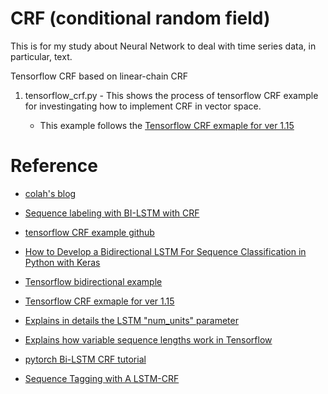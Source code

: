 # CRF (conditional random field) 

 This is for my study about Neural Network to deal with time series data, in particular, text. 
 
 Tensorflow CRF based on linear-chain CRF


 1. tensorflow_crf.py - This shows the process of tensorflow CRF example for investingating how to implement CRF in vector space.
    
    - This example follows the [Tensorflow CRF exmaple for ver 1.15](https://github.com/tensorflow/tensorflow/tree/r1.15/tensorflow/contrib/crf)
   

# Reference 

 - [colah's blog](http://colah.github.io/posts/2015-08-Understanding-LSTMs/)

 - [Sequence labeling with BI-LSTM with CRF](https://guillaumegenthial.github.io/sequence-tagging-with-tensorflow.html)
 
 - [tensorflow CRF example github](https://github.com/fzschornack/bi-lstm-crf-tensorflow)

 - [How to Develop a Bidirectional LSTM For Sequence Classification in Python with Keras](https://machinelearningmastery.com/develop-bidirectional-lstm-sequence-classification-python-keras/)

 - [Tensorflow bidirectional example](https://stackoverflow.com/questions/39808336/tensorflow-bidirectional-dynamic-rnn-none-values-error)

 - [Tensorflow CRF exmaple for ver 1.15](https://github.com/tensorflow/tensorflow/tree/r1.15/tensorflow/contrib/crf)

 - [Explains in details the LSTM "num_units" parameter](https://jasdeep06.github.io/posts/Understanding-LSTM-in-Tensorflow-MNIST/)

 - [Explains how variable sequence lengths work in Tensorflow](https://danijar.com/variable-sequence-lengths-in-tensorflow/)

 - [pytorch Bi-LSTM CRF tutorial](https://pytorch.org/tutorials/beginner/nlp/advanced_tutorial.html)

 - [Sequence Tagging with A LSTM-CRF](https://www.depends-on-the-definition.com/sequence-tagging-lstm-crf/)
